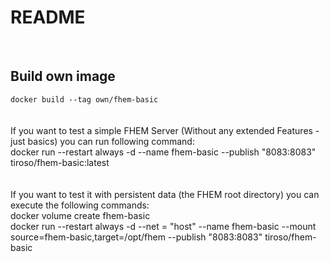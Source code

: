 # README<br>
<br>
<h2>Build own image</h2>
<code>docker build --tag own/fhem-basic</code><br>
<br>
<br>
If you want to test a simple FHEM Server (Without any extended Features - just basics) you can run following command:<br>
docker run --restart always -d --name fhem-basic --publish "8083:8083" tiroso/fhem-basic:latest<br>
<br>
<br>
If you want to test it with persistent data (the FHEM root directory) you can execute the following commands:<br>
docker volume create fhem-basic<br>
docker run --restart always -d --net = "host" --name fhem-basic --mount source=fhem-basic,target=/opt/fhem --publish "8083:8083" tiroso/fhem-basic<br>
